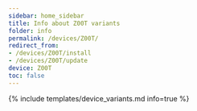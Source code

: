 ```yaml
---
sidebar: home_sidebar
title: Info about Z00T variants
folder: info
permalink: /devices/Z00T/
redirect_from:
- /devices/Z00T/install
- /devices/Z00T/update
device: Z00T
toc: false
---
```

{% include templates/device_variants.md info=true %}
